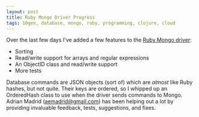 ```yaml
---
layout: post
title: Ruby Mongo Driver Progress
tags: 10gen, database, mongo, ruby, programming, clojure, cloud
---
```


Over the last few days I've added a few features to the
[Ruby Mongo driver](http://github.com/jimm/mongo-ruby-driver/tree/master):

- Sorting
- Read/write support for arrays and regular expressions
- An ObjectID class and read/write support
- More tests

Database commands are JSON objects (sort of) which are <em>almost</em> like
Ruby hashes, but not quite. Their keys are ordered, so I whipped up an
OrderedHash class to use when the driver sends commands to Mongo. Adrian
Madrid ([aemadrid@gmail.com](mailto:aemadrid@gmail.com)) has been helping
out a lot by providing invaluable feedback, tests, suggestions, and fixes.
